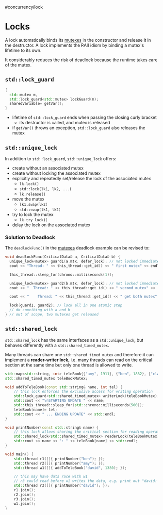 #concurrency/lock 

# Locks

A lock automatically binds its [mutexes](mutexes.md) in the constructor and release it in the destructor. A lock implements the RAII idiom by binding a mutex's lifetime to its own.

It considerably reduces the risk of deadlock because the runtime takes care of the mutex.

## `std::lock_guard`

```c++
{
  std::mutex m,
  std::lock_guard<std::mutex> lockGuard(m);
  sharedVariable= getVar();
}
```

+ lifetime of `std::lock_guard` ends when passing the closing curly bracket
	+ its destructor is called, and mutex is released
+ if `getVar()` throws an exception, `std::lock_guard` also releases the mutex

## `std::unique_lock`

In addition to `std::lock_guard`, `std::unique_lock` offers:
+ create without an associated mutex
+ create without locking the associated mutex
+ explicitly and repeatedly set/release the lock of the associated mutex
	+ `lk.lock()`
	+ `std::lock(lk1, lk2, ...)`
	+ `lk.release()`
+ move the mutex
	+ `lk1.swap(lk2)`
	+ `std::swap(lk1, lk2)`
+ try to lock the mutex
	+ `lk.try_lock()`
+ delay the lock on the associated mutex

### Solution to Deadlock

The `deadlockFunc()` in the [mutexes](mutexes.md) deadlock example can be revised to:

```c++
void deadlockFunc(CriticalData& a, CriticalData& b) {
  unique_lock<mutex> guard1(a.mtx, defer_lock); // not locked immediatedly
  cout << "Thread: " << this_thread::get_id() << " first mutex" << endl;

  this_thread::sleep_for(chrono::milliseconds(1));

  unique_lock<mutex> guard2(b.mtx, defer_lock); // not locked immediatedly
  cout << "  Thread: " << this_thread::get_id() << " second mutex" <<  endl;

  cout << "    Thread: " << this_thread::get_id() << " get both mutex" << endl;

  lock(guard1, guard2); // lock all in one atomic step
  // do something with a and b
} // out of scope, two mutexes get released
```

## `std::shared_lock`

`std::shared_lock` has the same interfaces as a `std::unique_lock`, but behaves differently with a `std::shared_timed_mutex`.

Many threads can share one `std::shared_timed_mutex` and therefore it can implement a **reader-writer lock**, i.e. many threads can read on the critical section at the same time but only one thread is allowed to write.

```c++
std::map<std::string, int> teleBook{{"amy", 1911}, {"ben", 1832}, {"clark", 2028}};
std::shared_timed_mutex teleBookMutex;

void addToTeleBook(const std::string& name, int tel) {
	// this lock enforces the exclusive access for writing operation
	std::lock_guard<std::shared_timed_mutex> writerLock(teleBookMutex);
	std::cout << "\nSTARTING UPDATE " << name;
	std::this_thread::sleep_for(std::chrono::milliseconds(500));
	teleBook[name]= tel;
	std::cout << " ... ENDING UPDATE" << std::endl;
}

void printNumber(const std::string& name) {
	// this lock allows sharing the critical section for reading operation
	std::shared_lock<std::shared_timed_mutex> readerLock(teleBookMutex);
	std::cout << name << ": " << teleBook[name] << std::endl;
}

void main() {
	std::thread r1([]{ printNumber("ben"); });
	std::thread r2([]{ printNumber("amy"); });
	std::thread w1([]{ addToTeleBook("david", 1380); });

	// this may have data race with w1
	// r3 could read before w1 writes the data, e.g. print out "david: 0"
	std::thread r3([]{ printNumber("david"); });
	r1.join();
	r2.join();
	r3.join();
	w1.join();
}
```
